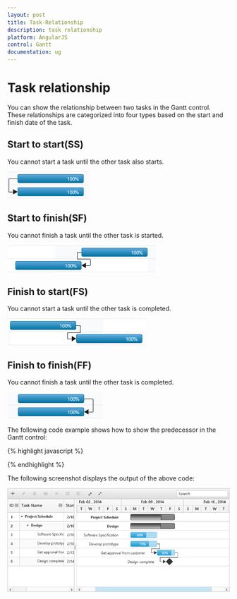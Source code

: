 ```yaml
---
layout: post
title: Task-Relationship
description: task relationship
platform: AngularJS
control: Gantt
documentation: ug
---
```


# Task relationship

You can show the relationship between two tasks in the Gantt control. These relationships are categorized into four types based on the start and finish date of the task.

## Start to start(SS)

You cannot start a task until the other task also starts.

![](Task-Relationship_images/Task-Relationship_img1.png)

## Start to finish(SF)

You cannot finish a task until the other task is started.

![](Task-Relationship_images/Task-Relationship_img2.png)

## Finish to start(FS)

You cannot start a task until the other task is completed.

![](Task-Relationship_images/Task-Relationship_img3.png)

## Finish to finish(FF)

You cannot finish a task until the other task is completed.

![](Task-Relationship_images/Task-Relationship_img4.png)

The following code example shows how to show the predecessor in the Gantt control:

{% highlight javascript %}

<body ng-controller="GanttCtrl">
   <!--Add  Gantt control here-->    
   <div id="GanttContainer" ej-gantt
      //...
      e-predecessormapping="predecessor" 
      >
   </div>
</body>
    
{% endhighlight %}

The following screenshot displays the output of the above code:

![](Task-Relationship_images/Task-Relationship_img5.png)

